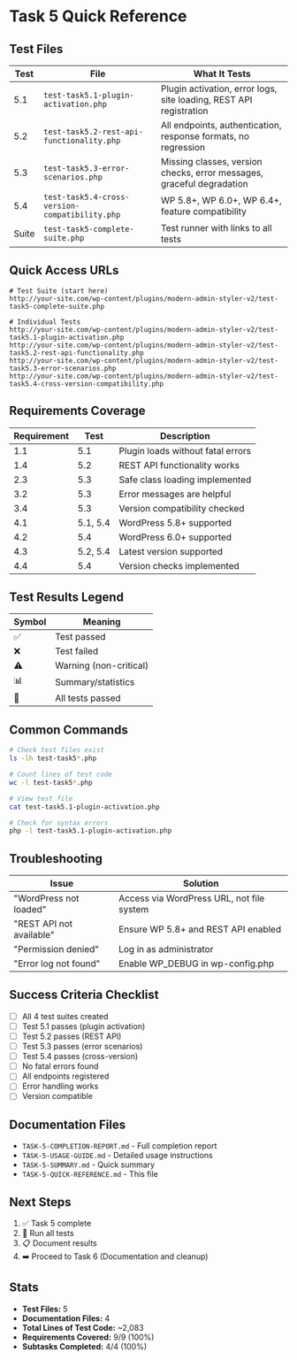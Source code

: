 # Task 5 Quick Reference

## Test Files

| Test | File | What It Tests |
|------|------|---------------|
| 5.1 | `test-task5.1-plugin-activation.php` | Plugin activation, error logs, site loading, REST API registration |
| 5.2 | `test-task5.2-rest-api-functionality.php` | All endpoints, authentication, response formats, no regression |
| 5.3 | `test-task5.3-error-scenarios.php` | Missing classes, version checks, error messages, graceful degradation |
| 5.4 | `test-task5.4-cross-version-compatibility.php` | WP 5.8+, WP 6.0+, WP 6.4+, feature compatibility |
| Suite | `test-task5-complete-suite.php` | Test runner with links to all tests |

## Quick Access URLs

```
# Test Suite (start here)
http://your-site.com/wp-content/plugins/modern-admin-styler-v2/test-task5-complete-suite.php

# Individual Tests
http://your-site.com/wp-content/plugins/modern-admin-styler-v2/test-task5.1-plugin-activation.php
http://your-site.com/wp-content/plugins/modern-admin-styler-v2/test-task5.2-rest-api-functionality.php
http://your-site.com/wp-content/plugins/modern-admin-styler-v2/test-task5.3-error-scenarios.php
http://your-site.com/wp-content/plugins/modern-admin-styler-v2/test-task5.4-cross-version-compatibility.php
```

## Requirements Coverage

| Requirement | Test | Description |
|-------------|------|-------------|
| 1.1 | 5.1 | Plugin loads without fatal errors |
| 1.4 | 5.2 | REST API functionality works |
| 2.3 | 5.3 | Safe class loading implemented |
| 3.2 | 5.3 | Error messages are helpful |
| 3.4 | 5.3 | Version compatibility checked |
| 4.1 | 5.1, 5.4 | WordPress 5.8+ supported |
| 4.2 | 5.4 | WordPress 6.0+ supported |
| 4.3 | 5.2, 5.4 | Latest version supported |
| 4.4 | 5.4 | Version checks implemented |

## Test Results Legend

| Symbol | Meaning |
|--------|---------|
| ✅ | Test passed |
| ❌ | Test failed |
| ⚠️ | Warning (non-critical) |
| 📊 | Summary/statistics |
| 🎉 | All tests passed |

## Common Commands

```bash
# Check test files exist
ls -lh test-task5*.php

# Count lines of test code
wc -l test-task5*.php

# View test file
cat test-task5.1-plugin-activation.php

# Check for syntax errors
php -l test-task5.1-plugin-activation.php
```

## Troubleshooting

| Issue | Solution |
|-------|----------|
| "WordPress not loaded" | Access via WordPress URL, not file system |
| "REST API not available" | Ensure WP 5.8+ and REST API enabled |
| "Permission denied" | Log in as administrator |
| "Error log not found" | Enable WP_DEBUG in wp-config.php |

## Success Criteria Checklist

- [ ] All 4 test suites created
- [ ] Test 5.1 passes (plugin activation)
- [ ] Test 5.2 passes (REST API)
- [ ] Test 5.3 passes (error scenarios)
- [ ] Test 5.4 passes (cross-version)
- [ ] No fatal errors found
- [ ] All endpoints registered
- [ ] Error handling works
- [ ] Version compatible

## Documentation Files

- `TASK-5-COMPLETION-REPORT.md` - Full completion report
- `TASK-5-USAGE-GUIDE.md` - Detailed usage instructions
- `TASK-5-SUMMARY.md` - Quick summary
- `TASK-5-QUICK-REFERENCE.md` - This file

## Next Steps

1. ✅ Task 5 complete
2. 📝 Run all tests
3. 📋 Document results
4. ➡️ Proceed to Task 6 (Documentation and cleanup)

## Stats

- **Test Files:** 5
- **Documentation Files:** 4
- **Total Lines of Test Code:** ~2,083
- **Requirements Covered:** 9/9 (100%)
- **Subtasks Completed:** 4/4 (100%)
